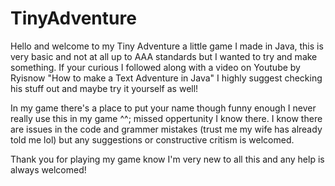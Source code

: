 # TinyAdventure

Hello and welcome to my Tiny Adventure a little game I made in Java, 
this is very basic and not at all up to AAA standards but I wanted to try and make something.
If your curious I followed along with a video on Youtube by Ryisnow "How to make a Text Adventure in Java"
I highly suggest checking his stuff out and maybe try it yourself as well!

In my game there's a place to put your name though funny enough I never really use this in my game ^^; missed oppertunity I know 
there. I know there are issues in the code and grammer mistakes (trust me my wife has already told me lol) but any suggestions 
or constructive critism is welcomed.

Thank you for playing my game know I'm very new to all this and any help is always welcomed!
